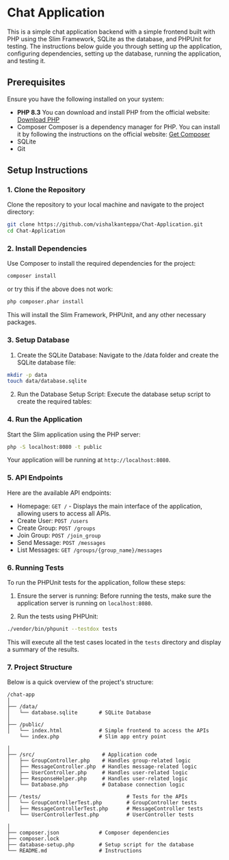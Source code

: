 # Chat Application

This is a simple chat application backend with a simple frontend built with PHP using the Slim Framework, SQLite as the database, and PHPUnit for testing. The instructions below guide you through setting up the application, configuring dependencies, setting up the database, running the application, and testing it.

## Prerequisites
Ensure you have the following installed on your system:
- **PHP 8.3**
  You can download and install PHP from the official website: [Download PHP](https://www.php.net/downloads)  
- Composer
  Composer is a dependency manager for PHP. You can install it by following the instructions on the official website: [Get Composer](https://getcomposer.org/download/)  
- SQLite
- Git

## Setup Instructions

### 1. Clone the Repository
Clone the repository to your local machine and navigate to the project directory:
```bash
git clone https://github.com/vishalkanteppa/Chat-Application.git
cd Chat-Application
```

### 2. Install Dependencies
Use Composer to install the required dependencies for the project:

```bash
composer install
```
or try this if the above does not work:
```bash
php composer.phar install
```
This will install the Slim Framework, PHPUnit, and any other necessary packages.

### 3. Setup Database
1. Create the SQLite Database: Navigate to the /data folder and create the SQLite database file:
```bash
mkdir -p data
touch data/database.sqlite
```

2. Run the Database Setup Script: Execute the database setup script to create the required tables:

### 4. Run the Application
Start the Slim application using the PHP server:
```bash
php -S localhost:8080 -t public
```
Your application will be running at ```http://localhost:8080```.

### 5. API Endpoints
Here are the available API endpoints:
* Homepage: ```GET /```  - Displays the main interface of the application, allowing users to access all APIs.
* Create User: ```POST /users```
* Create Group: ```POST /groups```
* Join Group: ```POST /join_group```
* Send Message: ```POST /messages```
* List Messages: ```GET /groups/{group_name}/messages```

### 6. Running Tests
To run the PHPUnit tests for the application, follow these steps:
1. Ensure the server is running: Before running the tests, make sure the application server is running on ```localhost:8080```.

2. Run the tests using PHPUnit:
```bash
./vendor/bin/phpunit --testdox tests
```
This will execute all the test cases located in the ```tests``` directory and display a summary of the results.

### 7. Project Structure
Below is a quick overview of the project's structure:
```
/chat-app
│
├── /data/
│   └── database.sqlite       # SQLite Database
│
├── /public/                 
│   └── index.html            # Simple frontend to access the APIs
    └── index.php             # Slim app entry point

│
├── /src/                      # Application code
│   ├── GroupController.php    # Handles group-related logic
│   ├── MessageController.php  # Handles message-related logic
│   ├── UserController.php     # Handles user-related logic
│   ├── ResponseHelper.php     # Handles user-related logic
│   └── Database.php           # Database connection logic
│
├── /tests/                            # Tests for the APIs
│   └── GroupControllerTest.php        # GroupController tests
│   ├── MessageControllerTest.php      # MessageController tests
    └── UserControllerTest.php         # UserController tests

│
├── composer.json             # Composer dependencies
├── composer.lock
├── database-setup.php        # Setup script for the database
└── README.md                 # Instructions

```